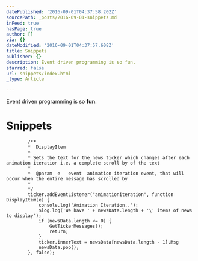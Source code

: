```yaml
---
datePublished: '2016-09-01T04:37:58.202Z'
sourcePath: _posts/2016-09-01-snippets.md
inFeed: true
hasPage: true
author: []
via: {}
dateModified: '2016-09-01T04:37:57.608Z'
title: Snippets
publisher: {}
description: Event driven programming is so fun.
starred: false
url: snippets/index.html
_type: Article

---
```

Event driven programming is so **fun**.

    

# Snippets

            /**
            *  DisplayItem
            *
            * Sets the text for the news ticker which changes after each animation iteration i.e. a complete scroll by of the text
            *
            *  @param  e   event  animation iteration event, that will occur when the entire message has scrolled by 
            * 
            */ 
            ticker.addEventListener("animationiteration", function DisplayItem(e) {
                console.log('Animation Iteration..');
                $log.log('We have ' + newsData.length + '\' items of news to display');
                if (newsData.length <= 0) {
                    GetTickerMessages();
                    return;
                } 
                ticker.innerText = newsData[newsData.length - 1].Msg
                newsData.pop(); 
            }, false);